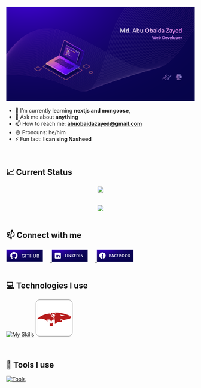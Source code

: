 <!-- ### Hi there 👋 -->


![banner](./images/github-web-developer-banner-01.png)


- 🌱 I’m currently learning **nextjs and mongoose**, 
- 💬 Ask me about **anything**
- 📫 How to reach me: **abuobaidazayed@gmail.com**
- 😄 Pronouns: he/him
- ⚡ Fun fact: **I can sing Nasheed**


</br>

## :chart_with_upwards_trend: Current Status
<p align="center">
<img width="75%" src="https://github-readme-streak-stats.herokuapp.com?user=abuabdullah23&theme=dark&hide_border=true&background=06044a&stroke=e4e3ff&fire=fbb040&sideLabels=92a4ff&currStreakNum=ff39ff&ring=f800ff&currStreakLabel=ff39ff&sideNums=92a4ff" />
</p>


</br>



<div align="center">
<img src="https://github-readme-stats.vercel.app/api/top-langs/?username=abuabdullah23&theme=algolia&background=06044a&hide_border=true" />
</div>



</br>

## :mailbox: Connect with me
<div align="left">
<a href="https://github.com/abuabdullah23" target="_blank">
<img src='./images/icons/github-web-developer-banner_github.png' alt=github style="margin-right: 20px;" />
</a>
<a href="https://www.linkedin.com/in/md-abu-obaida-zayed/" target="_blank">
<img src='./images/icons/github-web-developer-banner_linkedin.png' alt=linkedin style="margin-right: 20px;" />
</a>
<a href="https://www.facebook.com/abuobaidazayed" target="_blank">
<img src='./images/icons/github-web-developer-banner_facebook.png' alt=facebook style="margin-right: 20px;" />
</a>
</div>


</br>

## :computer: Technologies I use
[![My Skills](https://skillicons.dev/icons?i=html,css,js,tailwind,bootstrap,firebase,react,nodejs,express,mongodb)](https://skillicons.dev)
<img style="border: 1px gray solid; background:#ededed; border-radius:10px" src="./images/icons/icons8-mongoose.svg"/>


</br>

## 🧰 Tools I use
[![Tools](https://skillicons.dev/icons?i=vscode,figma,ps,ai,xd)](https://skillicons.dev)


<!-- Here are some ideas to get you started:

- 🔭 I’m currently working on ...
- 🌱 I’m currently learning ...
- 👯 I’m looking to collaborate on ...
- 🤔 I’m looking for help with ...
- 💬 Ask me about ...
- 📫 How to reach me: ...
- 😄 Pronouns: ...
- ⚡ Fun fact: ... -->

